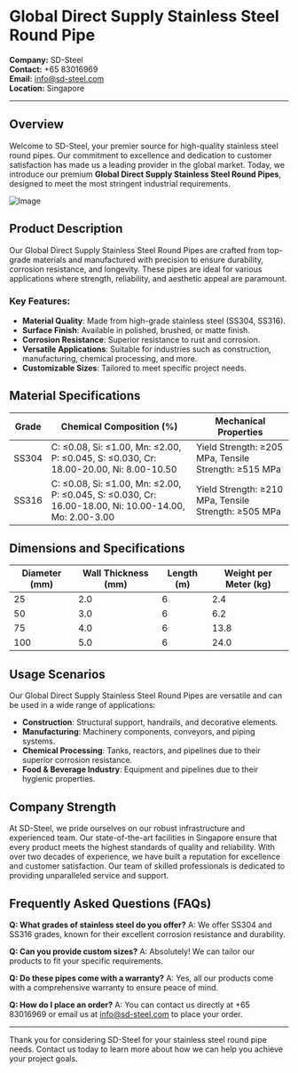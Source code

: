 # Global Direct Supply Stainless Steel Round Pipe

**Company:** SD-Steel  
**Contact:** +65 83016969  
**Email:** info@sd-steel.com  
**Location:** Singapore

---

## Overview

Welcome to SD-Steel, your premier source for high-quality stainless steel round pipes. Our commitment to excellence and dedication to customer satisfaction has made us a leading provider in the global market. Today, we introduce our premium **Global Direct Supply Stainless Steel Round Pipes**, designed to meet the most stringent industrial requirements.

![Image](https://github.com/user-attachments/assets/2567258e-e124-4816-932d-1809bd27ef0b)

## Product Description

Our Global Direct Supply Stainless Steel Round Pipes are crafted from top-grade materials and manufactured with precision to ensure durability, corrosion resistance, and longevity. These pipes are ideal for various applications where strength, reliability, and aesthetic appeal are paramount.

### Key Features:
- **Material Quality**: Made from high-grade stainless steel (SS304, SS316).
- **Surface Finish**: Available in polished, brushed, or matte finish.
- **Corrosion Resistance**: Superior resistance to rust and corrosion.
- **Versatile Applications**: Suitable for industries such as construction, manufacturing, chemical processing, and more.
- **Customizable Sizes**: Tailored to meet specific project needs.

## Material Specifications

| Grade | Chemical Composition (%) | Mechanical Properties |
|-------|--------------------------|-----------------------|
| SS304 | C: ≤0.08, Si: ≤1.00, Mn: ≤2.00, P: ≤0.045, S: ≤0.030, Cr: 18.00-20.00, Ni: 8.00-10.50 | Yield Strength: ≥205 MPa, Tensile Strength: ≥515 MPa |
| SS316 | C: ≤0.08, Si: ≤1.00, Mn: ≤2.00, P: ≤0.045, S: ≤0.030, Cr: 16.00-18.00, Ni: 10.00-14.00, Mo: 2.00-3.00 | Yield Strength: ≥210 MPa, Tensile Strength: ≥505 MPa |

## Dimensions and Specifications

| Diameter (mm) | Wall Thickness (mm) | Length (m) | Weight per Meter (kg) |
|---------------|---------------------|------------|-----------------------|
| 25            | 2.0                 | 6          | 2.4                   |
| 50            | 3.0                 | 6          | 6.2                   |
| 75            | 4.0                 | 6          | 13.8                  |
| 100           | 5.0                 | 6          | 24.0                  |

## Usage Scenarios

Our Global Direct Supply Stainless Steel Round Pipes are versatile and can be used in a wide range of applications:

- **Construction**: Structural support, handrails, and decorative elements.
- **Manufacturing**: Machinery components, conveyors, and piping systems.
- **Chemical Processing**: Tanks, reactors, and pipelines due to their superior corrosion resistance.
- **Food & Beverage Industry**: Equipment and pipelines due to their hygienic properties.

## Company Strength

At SD-Steel, we pride ourselves on our robust infrastructure and experienced team. Our state-of-the-art facilities in Singapore ensure that every product meets the highest standards of quality and reliability. With over two decades of experience, we have built a reputation for excellence and customer satisfaction. Our team of skilled professionals is dedicated to providing unparalleled service and support.

## Frequently Asked Questions (FAQs)

**Q: What grades of stainless steel do you offer?**
A: We offer SS304 and SS316 grades, known for their excellent corrosion resistance and durability.

**Q: Can you provide custom sizes?**
A: Absolutely! We can tailor our products to fit your specific requirements.

**Q: Do these pipes come with a warranty?**
A: Yes, all our products come with a comprehensive warranty to ensure peace of mind.

**Q: How do I place an order?**
A: You can contact us directly at +65 83016969 or email us at info@sd-steel.com to place your order.

---

Thank you for considering SD-Steel for your stainless steel round pipe needs. Contact us today to learn more about how we can help you achieve your project goals.